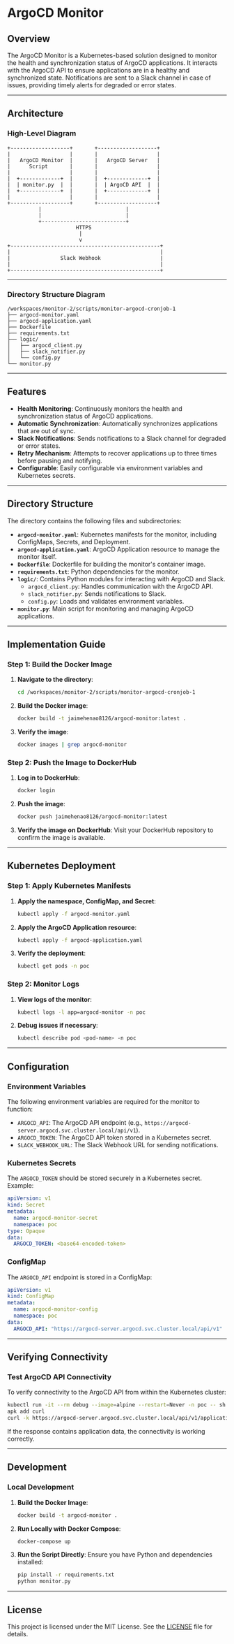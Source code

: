 # ArgoCD Monitor

## Overview

The ArgoCD Monitor is a Kubernetes-based solution designed to monitor the health and synchronization status of ArgoCD applications. It interacts with the ArgoCD API to ensure applications are in a healthy and synchronized state. Notifications are sent to a Slack channel in case of issues, providing timely alerts for degraded or error states.

---

## Architecture

### High-Level Diagram

```plaintext
+-------------------+       +-------------------+
|                   |       |                   |
|   ArgoCD Monitor  |       |   ArgoCD Server   |
|      Script       |       |                   |
|                   |       |                   |
|  +-------------+  |       |  +-------------+  |
|  | monitor.py  |  |       |  | ArgoCD API  |  |
|  +-------------+  |       |  +-------------+  |
|                   |       |                   |
+-------------------+       +-------------------+
          |                           |
          |                           |
          +---------------------------+
                      HTTPS
                       |
                       v
+------------------------------------------------+
|                                                |
|                Slack Webhook                   |
|                                                |
+------------------------------------------------+
```

---

### Directory Structure Diagram

```plaintext
/workspaces/monitor-2/scripts/monitor-argocd-cronjob-1
├── argocd-monitor.yaml
├── argocd-application.yaml
├── Dockerfile
├── requirements.txt
├── logic/
│   ├── argocd_client.py
│   ├── slack_notifier.py
│   └── config.py
└── monitor.py
```

---

## Features

- **Health Monitoring**: Continuously monitors the health and synchronization status of ArgoCD applications.
- **Automatic Synchronization**: Automatically synchronizes applications that are out of sync.
- **Slack Notifications**: Sends notifications to a Slack channel for degraded or error states.
- **Retry Mechanism**: Attempts to recover applications up to three times before pausing and notifying.
- **Configurable**: Easily configurable via environment variables and Kubernetes secrets.

---

## Directory Structure

The directory contains the following files and subdirectories:

- **`argocd-monitor.yaml`**: Kubernetes manifests for the monitor, including ConfigMaps, Secrets, and Deployment.
- **`argocd-application.yaml`**: ArgoCD Application resource to manage the monitor itself.
- **`Dockerfile`**: Dockerfile for building the monitor's container image.
- **`requirements.txt`**: Python dependencies for the monitor.
- **`logic/`**: Contains Python modules for interacting with ArgoCD and Slack.
  - `argocd_client.py`: Handles communication with the ArgoCD API.
  - `slack_notifier.py`: Sends notifications to Slack.
  - `config.py`: Loads and validates environment variables.
- **`monitor.py`**: Main script for monitoring and managing ArgoCD applications.

---

## Implementation Guide

### Step 1: Build the Docker Image

1. **Navigate to the directory**:
   ```bash
   cd /workspaces/monitor-2/scripts/monitor-argocd-cronjob-1
   ```

2. **Build the Docker image**:
   ```bash
   docker build -t jaimehenao8126/argocd-monitor:latest .
   ```

3. **Verify the image**:
   ```bash
   docker images | grep argocd-monitor
   ```

### Step 2: Push the Image to DockerHub

1. **Log in to DockerHub**:
   ```bash
   docker login
   ```

2. **Push the image**:
   ```bash
   docker push jaimehenao8126/argocd-monitor:latest
   ```

3. **Verify the image on DockerHub**:
   Visit your DockerHub repository to confirm the image is available.

---

## Kubernetes Deployment

### Step 1: Apply Kubernetes Manifests

1. **Apply the namespace, ConfigMap, and Secret**:
   ```bash
   kubectl apply -f argocd-monitor.yaml
   ```

2. **Apply the ArgoCD Application resource**:
   ```bash
   kubectl apply -f argocd-application.yaml
   ```

3. **Verify the deployment**:
   ```bash
   kubectl get pods -n poc
   ```

### Step 2: Monitor Logs

1. **View logs of the monitor**:
   ```bash
   kubectl logs -l app=argocd-monitor -n poc
   ```

2. **Debug issues if necessary**:
   ```bash
   kubectl describe pod <pod-name> -n poc
   ```

---

## Configuration

### Environment Variables

The following environment variables are required for the monitor to function:

- `ARGOCD_API`: The ArgoCD API endpoint (e.g., `https://argocd-server.argocd.svc.cluster.local/api/v1`).
- `ARGOCD_TOKEN`: The ArgoCD API token stored in a Kubernetes secret.
- `SLACK_WEBHOOK_URL`: The Slack Webhook URL for sending notifications.

### Kubernetes Secrets

The `ARGOCD_TOKEN` should be stored securely in a Kubernetes secret. Example:
```yaml
apiVersion: v1
kind: Secret
metadata:
  name: argocd-monitor-secret
  namespace: poc
type: Opaque
data:
  ARGOCD_TOKEN: <base64-encoded-token>
```

### ConfigMap

The `ARGOCD_API` endpoint is stored in a ConfigMap:
```yaml
apiVersion: v1
kind: ConfigMap
metadata:
  name: argocd-monitor-config
  namespace: poc
data:
  ARGOCD_API: "https://argocd-server.argocd.svc.cluster.local/api/v1"
```

---

## Verifying Connectivity

### Test ArgoCD API Connectivity

To verify connectivity to the ArgoCD API from within the Kubernetes cluster:
```bash
kubectl run -it --rm debug --image=alpine --restart=Never -n poc -- sh
apk add curl
curl -k https://argocd-server.argocd.svc.cluster.local/api/v1/applications
```

If the response contains application data, the connectivity is working correctly.

---

## Development

### Local Development

1. **Build the Docker Image**:
   ```bash
   docker build -t argocd-monitor .
   ```

2. **Run Locally with Docker Compose**:
   ```bash
   docker-compose up
   ```

3. **Run the Script Directly**:
   Ensure you have Python and dependencies installed:
   ```bash
   pip install -r requirements.txt
   python monitor.py
   ```

---

## License

This project is licensed under the MIT License. See the [LICENSE](LICENSE) file for details.
